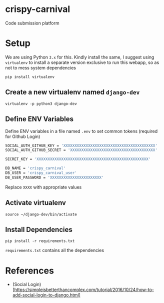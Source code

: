 # crispy-carnival
Code submission platform


# Setup
We are using Python `3.x` for this. Kindly install the same, I suggest using  `virtualenv` to install a separate version exclusive to run this webapp, so as not to mess system dependencies

`pip install virtualenv`

## Create a new virtualenv named `django-dev`

`virtualenv -p python3 django-dev`


## Define ENV Variables
 Define ENV variables in a file named `.env` to set common tokens (required for Github Login)

 ```bash
SOCIAL_AUTH_GITHUB_KEY = 'XXXXXXXXXXXXXXXXXXXXXXXXXXXXXXXXXXXXXXXXX'
SOCIAL_AUTH_GITHUB_SECRET = 'XXXXXXXXXXXXXXXXXXXXXXXXXXXXXXXXXXXXXX'

SECRET_KEY = 'XXXXXXXXXXXXXXXXXXXXXXXXXXXXXXXXXXXXXXXXXXXXXXXXXX'

DB_NAME = 'crispy_carnival'
DB_USER = 'crispy_carnival_user'
DB_USER_PASSWORD = 'XXXXXXXXXXXXXXXXXXXXXXX'
 ```

 Replace `XXXX` with appropriate values
 
## Activate virtualenv 

`source ~/django-dev/bin/activate`

## Install Dependencies

`pip install -r requirements.txt`

`requirements.txt` contains all the dependencies


# References

* (Social Login)[https://simpleisbetterthancomplex.com/tutorial/2016/10/24/how-to-add-social-login-to-django.html]